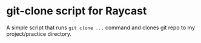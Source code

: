 # git-clone script for Raycast

A simple script that runs `git clone ...` command and clones git repo to my project/practice directory.
